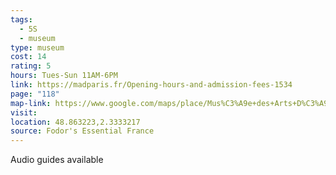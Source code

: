 ```yaml
---
tags:
  - 5S
  - museum
type: museum
cost: 14
rating: 5
hours: Tues-Sun 11AM-6PM
link: https://madparis.fr/Opening-hours-and-admission-fees-1534
page: "118"
map-link: https://www.google.com/maps/place/Mus%C3%A9e+des+Arts+D%C3%A9coratifs/@48.8631181,2.3309196,17z/data=!3m2!4b1!5s0x47e66e25e66af337:0x3d76f6c25a7e31cd!4m6!3m5!1s0x47e66e2f64250cfd:0xf76e6e752d80a38b!8m2!3d48.8631146!4d2.3334945!16zL20vMGNudHN5?entry=ttu
visit: 
location: 48.863223,2.3333217
source: Fodor's Essential France
---
```

Audio guides available